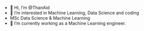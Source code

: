 - 👋 Hi, I’m @ThanAid
- 👀 I’m interested in Machine Learning, Data Science and coding
- MSc Data Science & Machine Learning
- 🌱 I’m currently working as a Machine Learning engineer.

<!---
ThanAid/ThanAid is a ✨ special ✨ repository because its `README.md` (this file) appears on your GitHub profile.
You can click the Preview link to take a look at your changes.
--->
